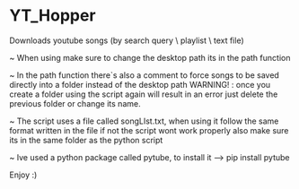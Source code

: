 # YT_Hopper
Downloads youtube songs (by search query \ playlist \ text file)


~ When using make sure to change the desktop path
  its in the path function
  
~ In the path function there`s also a comment to force songs to be
  saved directly into a folder instead of the desktop path 
    WARNING! : once you create a folder using the script again will result in an error
               just delete the previous folder or change its name.
               
~ The script uses a file called songLIst.txt, when using it follow the same format
  written in the file if not the script wont work properly also make sure its in
  the same folder as the python script
  
~ Ive used a python package called pytube, to install it --> pip install pytube


Enjoy :)
